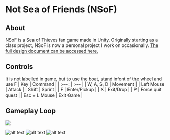 # Not Sea of Friends (NSoF)
## About
NSoF is a Sea of Thieves fan game made in Unity. Originally starting as a class project, NSoF is now a personal project I work on occasionally.
[The full design document can be accessed here.](https://docs.google.com/document/d/1w1e4TomTs2-XFtmhoTcjsmCM3keRRK7537ua_bMBCzY/edit?usp=sharing "The full design document can be accessed here.")
## Controls
It is not labelled in game, but to use the boat, stand infont of the wheel and use F
| Key  | Command |
| :---:  | :--- |
| W, A, S, D | Movement  |
| Left Mouse  | Attack  |
| Shift  | Sprint  |
| F  | Enter/Pickup  |
| X  | Exit/Drop  |
| P  | Force quit quest  |
| Esc + L Mouse  | Exit Game  |


## Gameplay Loop
[![](https://mermaid.ink/img/eyJjb2RlIjoiZ3JhcGggTFJcbiAgQVtTdGFydCBhdCBPdXRwb3N0XSAtLT4gQntDaG9vc2UgUXVlc3QgVHlwZX1cbiAgQiAtLT5DW0dvbGQgSG9hcmRlcnNdXG4gIEIgLS0-RFtNZXJjaGFudCBBbGxpYW5jZV1cbiAgQiAtLT5FW09yZGVyIG9mIFNvdWxzXVxuICBFIC0tPiBGW0tpbGwgc2tlbGV0b24gY2FwdGFpbnMgYW5kIGNsYWltIHNrdWxsc11cbiAgRCAtLT4gR1tEZWxpdmVyIGNhcmdvXVxuICBDLS0-SFtGaW5kIHRyZWFzdXJlXVxuICBILS0-SVtSZXR1cm4gdG8gb3V0cG9zdF1cbiAgRi0tPklcbiAgRy0tPklcblxuXHRcdCIsIm1lcm1haWQiOnsidGhlbWUiOiJkZWZhdWx0In0sInVwZGF0ZUVkaXRvciI6ZmFsc2V9)](https://mermaid-js.github.io/mermaid-live-editor/#/edit/eyJjb2RlIjoiZ3JhcGggTFJcbiAgQVtTdGFydCBhdCBPdXRwb3N0XSAtLT4gQntDaG9vc2UgUXVlc3QgVHlwZX1cbiAgQiAtLT5DW0dvbGQgSG9hcmRlcnNdXG4gIEIgLS0-RFtNZXJjaGFudCBBbGxpYW5jZV1cbiAgQiAtLT5FW09yZGVyIG9mIFNvdWxzXVxuICBFIC0tPiBGW0tpbGwgc2tlbGV0b24gY2FwdGFpbnMgYW5kIGNsYWltIHNrdWxsc11cbiAgRCAtLT4gR1tEZWxpdmVyIGNhcmdvXVxuICBDLS0-SFtGaW5kIHRyZWFzdXJlXVxuICBILS0-SVtSZXR1cm4gdG8gb3V0cG9zdF1cbiAgRi0tPklcbiAgRy0tPklcblxuXHRcdCIsIm1lcm1haWQiOnsidGhlbWUiOiJkZWZhdWx0In0sInVwZGF0ZUVkaXRvciI6ZmFsc2V9)

![alt text](https://imgur.com/DuXbu1r.png)
![alt text](https://imgur.com/UgfJnMJ.png)
![alt text](https://imgur.com/zQfcLQe.png)
